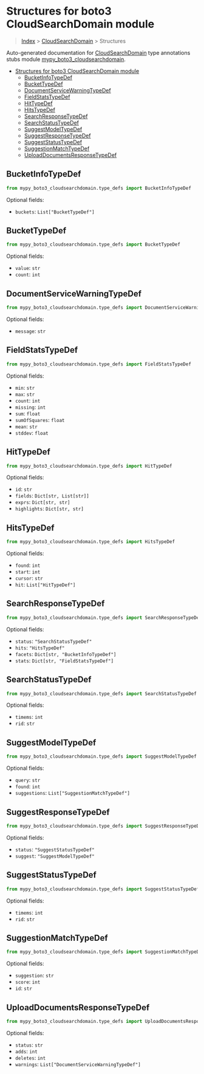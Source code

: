 # Structures for boto3 CloudSearchDomain module

> [Index](../index.md) > [CloudSearchDomain](./index.md) > Structures

Auto-generated documentation for [CloudSearchDomain](https://boto3.amazonaws.com/v1/documentation/api/latest/reference/services/cloudsearchdomain.html#CloudSearchDomain)
type annotations stubs module [mypy_boto3_cloudsearchdomain](https://pypi.org/project/mypy-boto3-cloudsearchdomain/).

- [Structures for boto3 CloudSearchDomain module](#structures-for-boto3-cloudsearchdomain-module)
  - [BucketInfoTypeDef](#bucketinfotypedef)
  - [BucketTypeDef](#buckettypedef)
  - [DocumentServiceWarningTypeDef](#documentservicewarningtypedef)
  - [FieldStatsTypeDef](#fieldstatstypedef)
  - [HitTypeDef](#hittypedef)
  - [HitsTypeDef](#hitstypedef)
  - [SearchResponseTypeDef](#searchresponsetypedef)
  - [SearchStatusTypeDef](#searchstatustypedef)
  - [SuggestModelTypeDef](#suggestmodeltypedef)
  - [SuggestResponseTypeDef](#suggestresponsetypedef)
  - [SuggestStatusTypeDef](#suggeststatustypedef)
  - [SuggestionMatchTypeDef](#suggestionmatchtypedef)
  - [UploadDocumentsResponseTypeDef](#uploaddocumentsresponsetypedef)

## BucketInfoTypeDef

```python
from mypy_boto3_cloudsearchdomain.type_defs import BucketInfoTypeDef
```




Optional fields:
- `buckets`: `List["BucketTypeDef"]`


## BucketTypeDef

```python
from mypy_boto3_cloudsearchdomain.type_defs import BucketTypeDef
```




Optional fields:
- `value`: `str`
- `count`: `int`


## DocumentServiceWarningTypeDef

```python
from mypy_boto3_cloudsearchdomain.type_defs import DocumentServiceWarningTypeDef
```




Optional fields:
- `message`: `str`


## FieldStatsTypeDef

```python
from mypy_boto3_cloudsearchdomain.type_defs import FieldStatsTypeDef
```




Optional fields:
- `min`: `str`
- `max`: `str`
- `count`: `int`
- `missing`: `int`
- `sum`: `float`
- `sumOfSquares`: `float`
- `mean`: `str`
- `stddev`: `float`


## HitTypeDef

```python
from mypy_boto3_cloudsearchdomain.type_defs import HitTypeDef
```




Optional fields:
- `id`: `str`
- `fields`: `Dict[str, List[str]]`
- `exprs`: `Dict[str, str]`
- `highlights`: `Dict[str, str]`


## HitsTypeDef

```python
from mypy_boto3_cloudsearchdomain.type_defs import HitsTypeDef
```




Optional fields:
- `found`: `int`
- `start`: `int`
- `cursor`: `str`
- `hit`: `List["HitTypeDef"]`


## SearchResponseTypeDef

```python
from mypy_boto3_cloudsearchdomain.type_defs import SearchResponseTypeDef
```




Optional fields:
- `status`: `"SearchStatusTypeDef"`
- `hits`: `"HitsTypeDef"`
- `facets`: `Dict[str, "BucketInfoTypeDef"]`
- `stats`: `Dict[str, "FieldStatsTypeDef"]`


## SearchStatusTypeDef

```python
from mypy_boto3_cloudsearchdomain.type_defs import SearchStatusTypeDef
```




Optional fields:
- `timems`: `int`
- `rid`: `str`


## SuggestModelTypeDef

```python
from mypy_boto3_cloudsearchdomain.type_defs import SuggestModelTypeDef
```




Optional fields:
- `query`: `str`
- `found`: `int`
- `suggestions`: `List["SuggestionMatchTypeDef"]`


## SuggestResponseTypeDef

```python
from mypy_boto3_cloudsearchdomain.type_defs import SuggestResponseTypeDef
```




Optional fields:
- `status`: `"SuggestStatusTypeDef"`
- `suggest`: `"SuggestModelTypeDef"`


## SuggestStatusTypeDef

```python
from mypy_boto3_cloudsearchdomain.type_defs import SuggestStatusTypeDef
```




Optional fields:
- `timems`: `int`
- `rid`: `str`


## SuggestionMatchTypeDef

```python
from mypy_boto3_cloudsearchdomain.type_defs import SuggestionMatchTypeDef
```




Optional fields:
- `suggestion`: `str`
- `score`: `int`
- `id`: `str`


## UploadDocumentsResponseTypeDef

```python
from mypy_boto3_cloudsearchdomain.type_defs import UploadDocumentsResponseTypeDef
```




Optional fields:
- `status`: `str`
- `adds`: `int`
- `deletes`: `int`
- `warnings`: `List["DocumentServiceWarningTypeDef"]`

